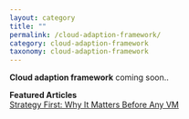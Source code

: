 ```yaml
---
layout: category
title: ""
permalink: /cloud-adaption-framework/
category: cloud-adaption-framework
taxonomy: cloud-adaption-framework
---
```

**Cloud adaption framework** coming soon..

**Featured Articles**<br>
[Strategy First: Why It Matters Before Any VM](https://voelker.blog/cloud%20adaption%20framework/strategy-first/)

